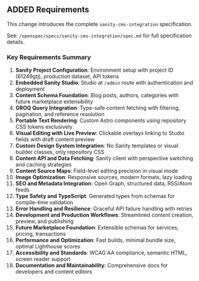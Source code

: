 ## ADDED Requirements

This change introduces the complete `sanity-cms-integration` specification.

See: `/openspec/specs/sanity-cms-integration/spec.md` for full specification details.

### Key Requirements Summary

1. **Sanity Project Configuration**: Environment setup with project ID (61249gtj), production dataset, API tokens
2. **Embedded Sanity Studio**: Studio at `/admin` route with authentication and deployment
3. **Content Schema Foundation**: Blog posts, authors, categories with future marketplace extensibility
4. **GROQ Query Integration**: Type-safe content fetching with filtering, pagination, and reference resolution
5. **Portable Text Rendering**: Custom Astro components using repository CSS tokens exclusively
6. **Visual Editing with Live Preview**: Clickable overlays linking to Studio fields with draft content preview
7. **Custom Design System Integration**: No Sanity templates or visual builder classes, only repository CSS
8. **Content API and Data Fetching**: Sanity client with perspective switching and caching strategies
9. **Content Source Maps**: Field-level editing precision in visual mode
10. **Image Optimization**: Responsive sources, modern formats, lazy loading
11. **SEO and Metadata Integration**: Open Graph, structured data, RSS/Atom feeds
12. **Type Safety and TypeScript**: Generated types from schemas for compile-time validation
13. **Error Handling and Resilience**: Graceful API failure handling with retries
14. **Development and Production Workflows**: Streamlined content creation, preview, and publishing
15. **Future Marketplace Foundation**: Extensible schemas for services, pricing, transactions
16. **Performance and Optimization**: Fast builds, minimal bundle size, optimal Lighthouse scores
17. **Accessibility and Standards**: WCAG AA compliance, semantic HTML, screen reader support
18. **Documentation and Maintainability**: Comprehensive docs for developers and content editors
